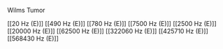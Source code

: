 Wilms Tumor

[[20 Hz (E)]]
[[490 Hz (E)]]
[[780 Hz (E)]]
[[7500 Hz (E)]]
[[2500 Hz (E)]]
[[20000 Hz (E)]]
[[62500 Hz (E)]]
[[322060 Hz (E)]]
[[425710 Hz (E)]]
[[568430 Hz (E)]]